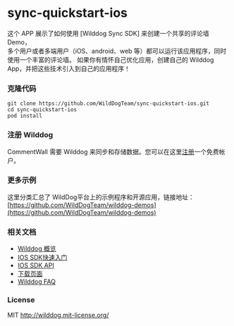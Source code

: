 # sync-quickstart-ios 

这个 APP 展示了如何使用 [Wilddog Sync SDK] 来创建一个共享的评论墙 Demo，  
多个用户或者多端用户（iOS、android、web 等）都可以运行该应用程序，同时使用一个丰富的评论墙。
如果你有情怀自己优化应用，创建自己的 Wilddog App，并把这些技术引入到自己的应用程序！


### 克隆代码

    git clone https://github.com/WildDogTeam/sync-quickstart-ios.git
    cd sync-quickstart-ios
    pod install

### 注册 Wilddog

CommentWall 需要 Wilddog 来同步和存储数据。您可以在这里[注册](https://www.wilddog.com/my-account/signup)一个免费帐户。


### 更多示例

这里分类汇总了 WildDog平台上的示例程序和开源应用，链接地址：[https://github.com/WildDogTeam/wilddog-demos](https://github.com/WildDogTeam/wilddog-demos)

### 相关文档

* [Wilddog 概览](https://z.wilddog.com/overview/introduction)
* [IOS SDK快速入门](https://z.wilddog.com/ios/quickstart)
* [IOS SDK API](https://z.wilddog.com/ios/api)
* [下载页面](https://www.wilddog.com/download/)
* [Wilddog FAQ](https://z.wilddog.com/questions)

### License
MIT
http://wilddog.mit-license.org/
